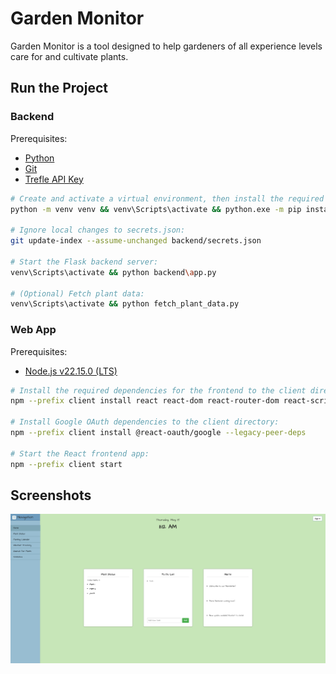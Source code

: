 # Garden Monitor

Garden Monitor is a tool designed to help gardeners of all experience levels care for and cultivate plants.

## Run the Project

### Backend

Prerequisites:
- [Python](https://www.python.org/)
- [Git](https://git-scm.com/)
- [Trefle API Key](https://trefle.io/)

```bash
# Create and activate a virtual environment, then install the required dependencies:
python -m venv venv && venv\Scripts\activate && python.exe -m pip install --upgrade pip && pip install requests flask-cors

# Ignore local changes to secrets.json:
git update-index --assume-unchanged backend/secrets.json

# Start the Flask backend server:
venv\Scripts\activate && python backend\app.py

# (Optional) Fetch plant data:
venv\Scripts\activate && python fetch_plant_data.py
```

### Web App

Prerequisites:
- [Node.js v22.15.0 (LTS)](https://nodejs.org)

```bash
# Install the required dependencies for the frontend to the client directory:
npm --prefix client install react react-dom react-router-dom react-scripts webpack@latest webpack-cli@latest

# Install Google OAuth dependencies to the client directory:
npm --prefix client install @react-oauth/google --legacy-peer-deps

# Start the React frontend app:
npm --prefix client start
```

## Screenshots

[![Home Page](media/home_page.png)](media/home_page.png)
